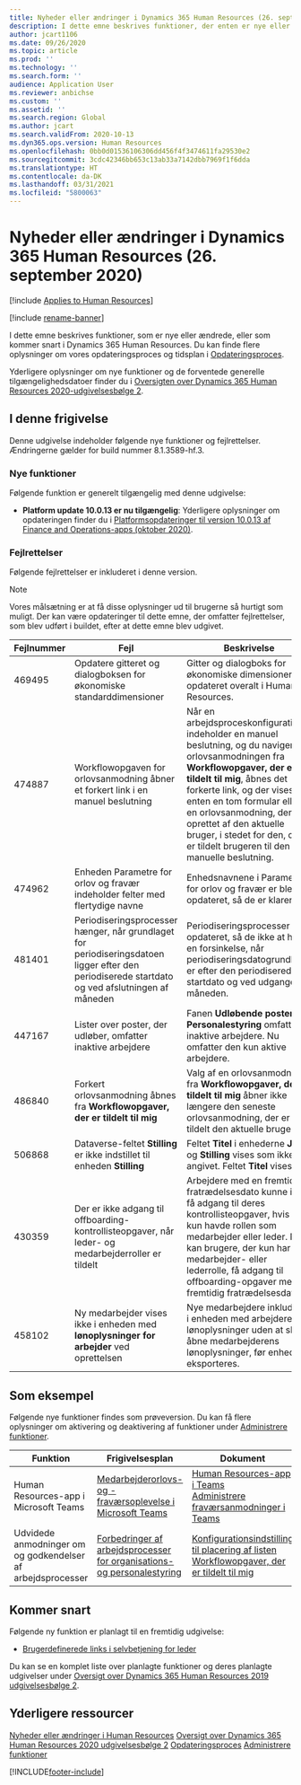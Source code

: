 ```yaml
---
title: Nyheder eller ændringer i Dynamics 365 Human Resources (26. september 2020)
description: I dette emne beskrives funktioner, der enten er nye eller ændrede i Microsoft Dynamics 365 Human Resources for 26. september 2020.
author: jcart1106
ms.date: 09/26/2020
ms.topic: article
ms.prod: ''
ms.technology: ''
ms.search.form: ''
audience: Application User
ms.reviewer: anbichse
ms.custom: ''
ms.assetid: ''
ms.search.region: Global
ms.author: jcart
ms.search.validFrom: 2020-10-13
ms.dyn365.ops.version: Human Resources
ms.openlocfilehash: 0bb0d01536106306dd456f4f3474611fa29530e2
ms.sourcegitcommit: 3cdc42346bb653c13ab33a7142dbb7969f1f6dda
ms.translationtype: HT
ms.contentlocale: da-DK
ms.lasthandoff: 03/31/2021
ms.locfileid: "5800063"
---
```

# <a name="whats-new-or-changed-in-dynamics-365-human-resources-september-26-2020"></a>Nyheder eller ændringer i Dynamics 365 Human Resources (26. september 2020)

[!include [Applies to Human Resources](../includes/applies-to-hr.md)]

[!include [rename-banner](~/includes/cc-data-platform-banner.md)]

I dette emne beskrives funktioner, som er nye eller ændrede, eller som kommer snart i Dynamics 365 Human Resources. Du kan finde flere oplysninger om vores opdateringsproces og tidsplan i [Opdateringsproces](hr-admin-setup-update-process.md).

Yderligere oplysninger om nye funktioner og de forventede generelle tilgængelighedsdatoer finder du i [Oversigten over Dynamics 365 Human Resources 2020-udgivelsesbølge 2](https://docs.microsoft.com/dynamics365-release-plan/2020wave2/human-resources/dynamics365-human-resources/).

## <a name="in-this-release"></a>I denne frigivelse

Denne udgivelse indeholder følgende nye funktioner og fejlrettelser. Ændringerne gælder for build nummer 8.1.3589-hf.3.

### <a name="new-features"></a>Nye funktioner

Følgende funktion er generelt tilgængelig med denne udgivelse:

- **Platform update 10.0.13 er nu tilgængelig**: Yderligere oplysninger om opdateringen finder du i [Platformsopdateringer til version 10.0.13 af Finance and Operations-apps (oktober 2020)](https://docs.microsoft.com/dynamics365/fin-ops-core/dev-itpro/get-started/whats-new-platform-updates-10-0-13).

### <a name="bug-fixes"></a>Fejlrettelser

Følgende fejlrettelser er inkluderet i denne version.

> [!NOTE]
> Vores målsætning er at få disse oplysninger ud til brugerne så hurtigt som muligt. Der kan være opdateringer til dette emne, der omfatter fejlrettelser, som blev udført i buildet, efter at dette emne blev udgivet.

| Fejlnummer | Fejl | Beskrivelse |
| --- | --- | --- |
| 469495 | Opdatere gitteret og dialogboksen for økonomiske standarddimensioner | Gitter og dialogboks for økonomiske dimensioner er opdateret overalt i Human Resources. |
| 474887 | Workflowopgaven for orlovsanmodning åbner et forkert link i en manuel beslutning | Når en arbejdsproceskonfiguration indeholder en manuel beslutning, og du navigerer til orlovsanmodningen fra **Workflowopgaver, der er tildelt til mig**, åbnes det forkerte link, og der vises enten en tom formular eller en orlovsanmodning, der er oprettet af den aktuelle bruger, i stedet for den, der er tildelt brugeren til den manuelle beslutning. |
| 474962 | Enheden Parametre for orlov og fravær indeholder felter med flertydige navne | Enhedsnavnene i Parametre for orlov og fravær er blevet opdateret, så de er klarere. |
| 481401 | Periodiseringsprocesser hænger, når grundlaget for periodiseringsdatoen ligger efter den periodiserede startdato og ved afslutningen af måneden | Periodiseringsprocesser er opdateret, så de ikke at have en forsinkelse, når periodiseringsdatogrundlaget er efter den periodiserede startdato og ved udgangen af måneden. |
| 447167 | Lister over poster, der udløber, omfatter inaktive arbejdere | Fanen **Udløbende poster** i **Personalestyring** omfatter inaktive arbejdere. Nu omfatter den kun aktive arbejdere. |
| 486840 | Forkert orlovsanmodning åbnes fra **Workflowopgaver, der er tildelt til mig** | Valg af en orlovsanmodning fra **Workflowopgaver, der er tildelt til mig** åbner ikke længere den seneste orlovsanmodning, der er tildelt den aktuelle bruger. |
| 506868 | Dataverse-feltet **Stilling** er ikke indstillet til enheden **Stilling** | Feltet **Titel** i enhederne **Job** og **Stilling** vises som ikke angivet. Feltet **Titel** vises nu. |
| 430359 | Der er ikke adgang til offboarding-kontrollisteopgaver, når leder- og medarbejderroller er tildelt | Arbejdere med en fremtidig fratrædelsesdato kunne ikke få adgang til deres kontrollisteopgaver, hvis de kun havde rollen som medarbejder eller leder. Nu kan brugere, der kun har en medarbejder- eller lederrolle, få adgang til offboarding-opgaver med en fremtidig fratrædelsesdato. |
| 458102 | Ny medarbejder vises ikke i enheden med **lønoplysninger for arbejder** ved oprettelsen | Nye medarbejdere inkluderes i enheden med arbejderes lønoplysninger uden at skulle åbne medarbejderens lønoplysninger, før enheden eksporteres. |

## <a name="in-preview"></a>Som eksempel

Følgende nye funktioner findes som prøveversion. Du kan få flere oplysninger om aktivering og deaktivering af funktioner under [Administrere funktioner](hr-admin-manage-features.md).

| Funktion | Frigivelsesplan | Dokument |
| --- | --- | --- |
| Human Resources-app i Microsoft Teams | [Medarbejderorlovs- og -fraværsoplevelse i Microsoft Teams](https://docs.microsoft.com/dynamics365-release-plan/2020wave1/dynamics365-human-resources/employee-leave-absence-experience-teams) | [Human Resources-app i Teams](https://go.microsoft.com/fwlink/?linkid=2127841)<br>[Administrere fraværsanmodninger i Teams](hr-teams-leave-app.md) |
| Udvidede anmodninger om og godkendelser af arbejdsprocesser | [Forbedringer af arbejdsprocesser for organisations- og personalestyring](https://docs.microsoft.com/dynamics365-release-plan/2020wave2/human-resources/dynamics365-human-resources/organization-personnel-management-workflow-experience-enhancements) | [Konfigurationsindstilling til placering af listen Workflowopgaver, der er tildelt til mig](https://docs.microsoft.com/dynamics365/human-resources/hr-whats-new-2020-09-03#configuration-option-to-position-work-items-assigned-to-me-list-477004) |

## <a name="coming-soon"></a>Kommer snart

Følgende ny funktion er planlagt til en fremtidig udgivelse:

- [Brugerdefinerede links i selvbetjening for leder](https://docs.microsoft.com/dynamics365-release-plan/2020wave2/human-resources/dynamics365-human-resources/custom-links-manager-self-service)

Du kan se en komplet liste over planlagte funktioner og deres planlagte udgivelser under [Oversigt over Dynamics 365 Human Resources 2019 udgivelsesbølge 2](https://docs.microsoft.com/dynamics365-release-plan/2019wave2/dynamics365-human-resources/).

## <a name="additional-resources"></a>Yderligere ressourcer

[Nyheder eller ændringer i Human Resources](hr-admin-whats-new.md)
[Oversigt over Dynamics 365 Human Resources 2020 udgivelsesbølge 2](https://docs.microsoft.com/dynamics365-release-plan/2020wave2/human-resources/dynamics365-human-resources/)
[Opdateringsproces](hr-admin-setup-update-process.md)
[Administrere funktioner](hr-admin-manage-features.md)


[!INCLUDE[footer-include](../includes/footer-banner.md)]